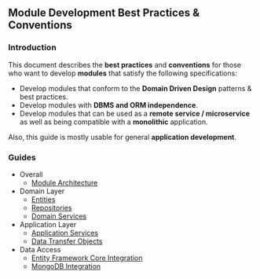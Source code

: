 ﻿## Module Development Best Practices & Conventions

### Introduction

This document describes the **best practices** and **conventions** for those who want to develop **modules** that satisfy the following specifications:

* Develop modules that conform to the **Domain Driven Design** patterns & best practices.
* Develop modules with **DBMS and ORM independence**.
* Develop modules that can be used as a **remote service / microservice** as well as being compatible with a **monolithic** application.

Also, this guide is mostly usable for general **application development**.

### Guides

* Overall
  * [Module Architecture](Module-Architecture.md)
* Domain Layer
  * [Entities](Entities.md)
  * [Repositories](Repositories.md)
  * [Domain Services](Domain-Services.md)
* Application Layer
  * [Application Services](Application-Services.md)
  * [Data Transfer Objects](Data-Transfer-Objects.md)
* Data Access
  * [Entity Framework Core Integration](Entity-Framework-Core-Integration.md)
  * [MongoDB Integration](MongoDB-Integration.md)

